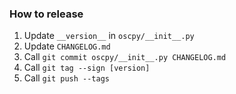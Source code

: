 ### How to release

1. Update `__version__` in `oscpy/__init__.py`
1. Update `CHANGELOG.md`
1. Call `git commit oscpy/__init__.py CHANGELOG.md`
1. Call `git tag --sign [version]`
1. Call `git push --tags`
